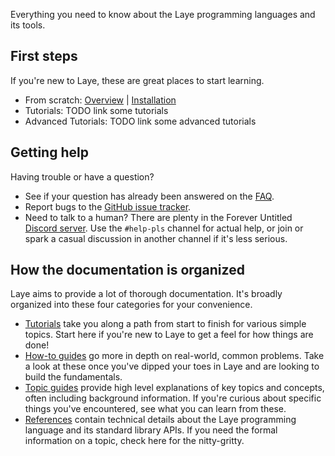 Everything you need to know about the Laye programming languages and its tools.

## First steps

If you're new to Laye, these are great places to start learning.

- From scratch: [Overview](Overview) | [Installation](Installation)
- Tutorials: TODO link some tutorials
- Advanced Tutorials: TODO link some advanced tutorials

## Getting help

Having trouble or have a question?

- See if your question has already been answered on the [FAQ](FAQ).
- Report bugs to the [GitHub issue tracker](https://github.com/laye-lang/laye/issues).
- Need to talk to a human? There are plenty in the Forever Untitled [Discord server](https://discord.gg/paKyDFKJtr). Use the `#help-pls` channel for actual help, or join or spark a casual discussion in another channel if it's less serious.

## How the documentation is organized

Laye aims to provide a lot of thorough documentation. It's broadly organized into these four categories for your convenience.

- [Tutorials](Tutorials) take you along a path from start to finish for various simple topics. Start here if you're new to Laye to get a feel for how things are done!
- [How-to guides](How-to-Guides) go more in depth on real-world, common problems. Take a look at these once you've dipped your toes in Laye and are looking to build the fundamentals.
- [Topic guides](Topic-Guides) provide high level explanations of key topics and concepts, often including background information. If you're curious about specific things you've encountered, see what you can learn from these.
- [References](References) contain technical details about the Laye programming language and its standard library APIs. If you need the formal information on a topic, check here for the nitty-gritty.
